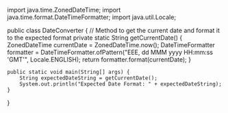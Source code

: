 import java.time.ZonedDateTime;
import java.time.format.DateTimeFormatter;
import java.util.Locale;

public class DateConverter {
    // Method to get the current date and format it to the expected format
    private static String getCurrentDate() {
        ZonedDateTime currentDate = ZonedDateTime.now();
        DateTimeFormatter formatter = DateTimeFormatter.ofPattern("EEE, dd MMM yyyy HH:mm:ss 'GMT'", Locale.ENGLISH);
        return formatter.format(currentDate);
    }

    public static void main(String[] args) {
        String expectedDateString = getCurrentDate();
        System.out.println("Expected Date Format: " + expectedDateString);
    }
}
